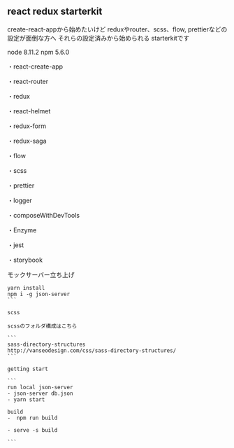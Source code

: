 ## react redux starterkit

create-react-appから始めたいけど
reduxやrouter、scss、flow, prettierなどの設定が面倒な方へ
それらの設定済みから始められる
starterkitです

node 8.11.2
npm 5.6.0

・react-create-app

・react-router

・redux

・react-helmet

・redux-form

・redux-saga

・flow

・scss

・prettier

・logger

・composeWithDevTools

・Enzyme

・jest

・storybook


モックサーバー立ち上げ

````
yarn install
npm i -g json-server
```

scss

scssのフォルダ構成はこちら

```
sass-directory-structures
http://vanseodesign.com/css/sass-directory-structures/
```

getting start

```
run local json-server
- json-server db.json
- yarn start

build
-  npm run build

- serve -s build

```
